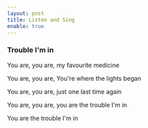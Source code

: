 ```yaml
---
layout: post
title: Listen and Sing
enable: true
---
```


### Trouble I'm in

You are, you are, my favourite medicine

You are, you are, You're where the lights began

You are, you are, just one last time again

You are, you are, you are the trouble I'm in

You are the trouble I'm in 